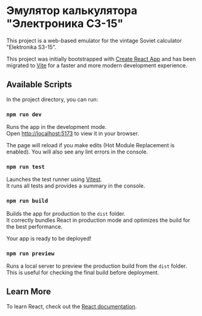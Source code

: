 # Эмулятор калькулятора "Электроника C3-15"

This project is a web-based emulator for the vintage Soviet calculator "Elektronika S3-15".

This project was initially bootstrapped with [Create React App](https://github.com/facebook/create-react-app) and has been migrated to [Vite](https://vitejs.dev/) for a faster and more modern development experience.

## Available Scripts

In the project directory, you can run:

### `npm run dev`

Runs the app in the development mode.\
Open [http://localhost:5173](http://localhost:5173) to view it in your browser.

The page will reload if you make edits (Hot Module Replacement is enabled).
You will also see any lint errors in the console.

### `npm run test`

Launches the test runner using [Vitest](https://vitest.dev/).\
It runs all tests and provides a summary in the console.

### `npm run build`

Builds the app for production to the `dist` folder.\
It correctly bundles React in production mode and optimizes the build for the best performance.

Your app is ready to be deployed!

### `npm run preview`

Runs a local server to preview the production build from the `dist` folder. This is useful for checking the final build before deployment.

## Learn More

To learn React, check out the [React documentation](https://reactjs.org/).

